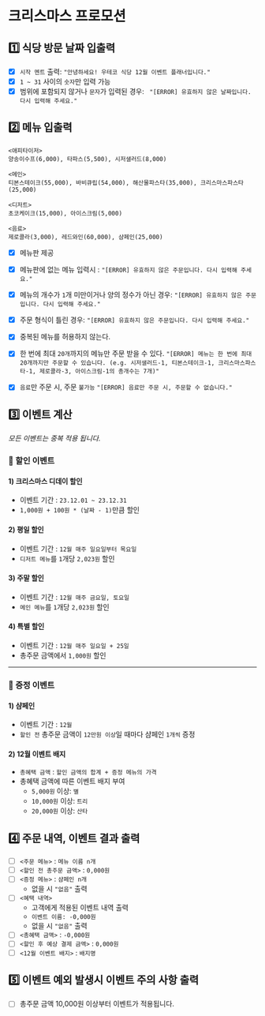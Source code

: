 # 크리스마스 프로모션
## 1️⃣ 식당 방문 날짜 입출력
- [X] `시작 멘트` 출력: `"안녕하세요! 우테코 식당 12월 이벤트 플래너입니다."`
- [X] `1 ~ 31` 사이의 `숫자`만 입력 가능
- [X] 범위에 포함되지 않거나 `문자`가 입력된 경우: ` "[ERROR] 유효하지 않은 날짜입니다. 다시 입력해 주세요."`

## 2️⃣ 메뉴 입출력
```
<애피타이저>
양송이수프(6,000), 타파스(5,500), 시저샐러드(8,000)

<메인>
티본스테이크(55,000), 바비큐립(54,000), 해산물파스타(35,000), 크리스마스파스타(25,000)

<디저트>
초코케이크(15,000), 아이스크림(5,000)

<음료>
제로콜라(3,000), 레드와인(60,000), 샴페인(25,000)
```
- [X] 메뉴판 제공
- [X] 메뉴판에 없는 메뉴 입력시 : `"[ERROR] 유효하지 않은 주문입니다. 다시 입력해 주세요."`
- [X] 메뉴의 개수가 `1`개 미만이거나 양의 정수가 아닌 경우: `"[ERROR] 유효하지 않은 주문입니다. 다시 입력해 주세요."`
- [X] 주문 형식이 틀린 경우: `"[ERROR] 유효하지 않은 주문입니다. 다시 입력해 주세요."`
- [X] 중복된 메뉴를 허용하지 않는다.
- [X] 한 번에 최대 `20개`까지의 메뉴만 주문 받을 수 있다. `"[ERROR] 메뉴는 한 번에 최대 20개까지만 주문할 수 있습니다.
  (e.g. 시저샐러드-1, 티본스테이크-1, 크리스마스파스타-1, 제로콜라-3, 아이스크림-1의 총개수는 7개)"`
- [X] `음료`만 주문 시, 주문 `불가능` `"[ERROR] 음료만 주문 시, 주문할 수 없습니다."`


## 3️⃣ 이벤트 계산
_모든 이벤트는 중복 적용 됩니다._
### 🎉 할인 이벤트

#### 1) 크리스마스 디데이 할인
- 이벤트 기간 : `23.12.01 ~ 23.12.31`
- `1,000원 + 100원 * (날짜 - 1)`만큼 할인

#### 2) 평일 할인
- 이벤트 기간 : `12월 매주 일요일부터 목요일`
- `디저트 메뉴`를 `1`개당 `2,023원` 할인

#### 3) 주말 할인
- 이벤트 기간 : `12월 매주 금요일, 토요일`
- `메인 메뉴`를 `1`개당 `2,023원` 할인

#### 4) 특별 할인
- 이벤트 기간 : `12월 매주 일요일 + 25일`
- 총주문 금액에서 `1,000원` 할인

---

### 🎁 증정 이벤트
#### 1) 샴페인
- 이벤트 기간 : `12월`
- `할인 전` 총주문 금액이 `12만원 이상`일 때마다 샴페인 `1개씩` 증정

#### 2) 12월 이벤트 배지
- `총혜택 금액` : `할인 금액의 합계 + 증정 메뉴의 가격`
- 총혜택 금액에 따른 이벤트 배지 부여
  - `5,000원` 이상: `별`
  - `10,000원` 이상: `트리`
  - `20,000원` 이상: `산타`

## 4️⃣ 주문 내역, 이벤트 결과 출력
- [ ] `<주문 메뉴>` : `메뉴 이름 n개`
- [ ] `<할인 전 총주문 금액>` : `0,000원`
- [ ] `<증정 메뉴>` : `샴페인 n개`
  - 없을 시 `"없음"` 출력
- [ ] `<혜택 내역>`
  - 고객에게 적용된 이벤트 내역 출력
  - `이벤트 이름: -0,000원`
  - 없을 시 `"없음"` 출력
- [ ] `<총혜택 금액>` : `-0,000원`
- [ ] `<할인 후 예상 결제 금액>` : `0,000원`
- [ ] `<12월 이벤트 배지>` : `배지명`

## 5️⃣ 이벤트 예외 발생시 이벤트 주의 사항 출력
- [ ] 총주문 금액 10,000원 이상부터 이벤트가 적용됩니다.
